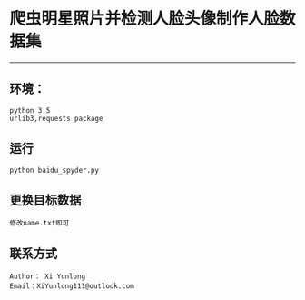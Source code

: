 # 爬虫明星照片并检测人脸头像制作人脸数据集
*****
## 环境：
    python 3.5
    urlib3,requests package
## 运行
    python baidu_spyder.py
## 更换目标数据
    修改name.txt即可
## 联系方式
    Author： Xi Yunlong
    Email：XiYunlong111@outlook.com
